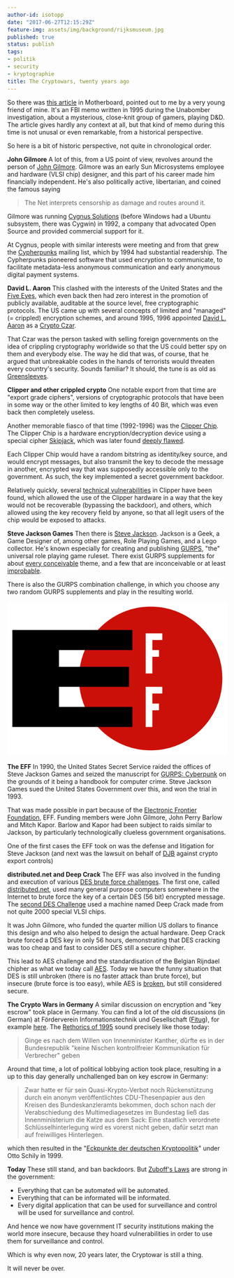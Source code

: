 ```yaml
---
author-id: isotopp
date: "2017-06-27T12:15:29Z"
feature-img: assets/img/background/rijksmuseum.jpg
published: true
status: publish
tags:
- politik
- security
- kryptographie
title: The Cryptowars, twenty years ago
---
```


So there was 
[this article](https://motherboard.vice.com/en_us/article/43ymjd/why-fbi-investigated-dungeons-and-dragons-players-1990s)
in Motherboard, pointed out to me by a very young friend of mine. It's an
FBI memo written in 1995 during the Unabomber investigation, about a
mysterious, close-knit group of gamers, playing D&D. The article gives
hardly any context at all, but that kind of memo during this time is not
unusal or even remarkable, from a historical perspective. 

So here is a bit of historic perspective, not quite in chronological order.

**John Gilmore** A lot of this, from a US point of view, revolves around the
person of 
[John Gilmore](https://en.wikipedia.org/wiki/John_Gilmore_(activist)). Gilmore was
an early Sun Microsystems employee and hardware (VLSI chip) designer, and
this part of his career made him financially independent. He's also
politically active, libertarian, and coined the famous saying 

> The Net interprets censorship as damage and routes around it.

Gilmore was running [Cygnus Solutions](https://en.wikipedia.org/wiki/Cygnus_Solutions)
(before Windows had a Ubuntu subsystem, there was Cygwin) in 1992, a company
that advocated Open Source and provided commercial support for it.

At Cygnus, people with similar interests were meeting and from that grew the
[Cypherpunks](https://en.wikipedia.org/wiki/Cypherpunk) mailing list, which
by 1994 had substantial readership.
The Cypherpunks pioneered software that used encryption to communicate, to
facilitate metadata-less anonymous communication and early anonymous digital
payment systems. 

**David L. Aaron** This clashed with the interests of the United States and
the [Five Eyes](https://en.wikipedia.org/wiki/Five_Eyes), which even back
then had zero interest in the promotion of publicly available, auditable at
the source level, free cryptographic protocols. The US came up with several
concepts of limited and "managed" (= crippled) encryption schemes, and
around 1995, 1996 appointed 
[David L. Aaron](https://en.wikipedia.org/wiki/David_L._Aaron) as a 
[Crypto Czar](https://nettime.org/Lists-Archives/nettime-l-9610/msg00079.html). 

That Czar was the person tasked with selling foreign governments on the idea
of crippling cryptography worldwide so that the US could better spy on them
and everybody else. The way he did that was, of course, that he argued that
unbreakable codes in the hands of terrorists would threaten every country's
security. Sounds familiar? It should, the tune is as old as
[Greensleeves](https://en.wikipedia.org/wiki/Greensleeves). 

**Clipper and other crippled crypto** One notable export from that time are
"export grade ciphers", versions of cryptographic protocols that have been
in some way or the other limited to key lengths of 40 Bit, which was even
back then completely useless. 

Another memorable fiasco of that time (1992-1996) was the 
[Clipper Chip](https://en.wikipedia.org/wiki/Clipper_chip). The Clipper Chip is a
hardware encryption/decryption device using a special cipher
[Skipjack](https://en.wikipedia.org/wiki/Skipjack_(cipher)), which was later
found [deeply flawed](https://en.wikipedia.org/wiki/Skipjack_(cipher)#Cryptanalysis). 

Each Clipper Chip would have a random bitstring as identity/key source, and
would encrypt messages, but also transmit the key to decode the message in
another, encrypted way that was supposedly accessible only to the
government. As such, the key implemented a secret government backdoor.

Relatively quickly, several [technical vulnerabilities](https://en.wikipedia.org/wiki/Clipper_chip#Technical_vulnerabilities)
in Clipper have been found, which allowed the use of the Clipper hardware in
a way that the key would not be recoverable (bypassing the backdoor), and
others, which allowed using the key recovery field by anyone, so that all
legit users of the chip would be exposed to attacks. 

**Steve Jackson Games** Then there is 
[Steve Jackson](https://en.wikipedia.org/wiki/Steve_Jackson_(American_game_designer)).
Jackson is a Geek, a Game Designer of, among other games, Role Playing
Games, and a Lego collector. He's known especially for creating and
publishing [GURPS](https://en.wikipedia.org/wiki/GURPS), "the" universal
role playing game ruleset. There exist GURPS supplements for about 
[every conceivable](http://www.sjgames.com/gurps/books/) theme, and a few that are
inconceivable or at least
[improbable](https://en.wikipedia.org/wiki/GURPS_Bunnies_%26_Burrows). 

There is also the GURPS combination challenge, in which you choose any two
random GURPS supplements and play in the resulting world. 

![](/uploads/EFF_Logo.svg_.png)

**The EFF** In 1990, the United States Secret Service raided the offices of
Steve Jackson Games and seized the manuscript for
[GURPS: Cyberpunk](https://en.wikipedia.org/wiki/GURPS_Cyberpunk) on the grounds of
it being a handbook for computer crime. Steve Jackson Games sued the United
States Government over this, and won the trial in 1993. 

That was made possible in part because of the 
[Electronic Frontier Foundation](https://en.wikipedia.org/wiki/Electronic_Frontier_Foundation),
EFF. Funding members were John Gilmore, John Perry Barlow and Mitch Kapor.
Barlow and Kapor had been subject to raids similar to Jackson, by
particularly technologically clueless government organisations. 

One of the first cases the EFF took on was the defense and litigation for
Steve Jackson (and next was the lawsuit on behalf of
[DJB](https://en.wikipedia.org/wiki/Daniel_J._Bernstein) against crypto
export controls)

**distributed.net and Deep Crack** The EFF was also involved in the funding
and execution of various 
[DES brute force challenges](https://en.wikipedia.org/wiki/DES_Challenges). 
The first one, called
[distributed.net](https://en.wikipedia.org/wiki/Distributed.net), used many
general purpose computers somewhere in the Internet to brute force the key
of a certain DES (56 bit) encrypted message. 
The [second DES Challenge](https://en.wikipedia.org/wiki/EFF_DES_cracker) 
used a machine named Deep Crack made from not quite 2000 special VLSI chips.

It was John Gilmore, who funded the quarter million US dollars to finance
this design and who also helped to design the actual hardware. Deep Crack
brute forced a DES key in only 56 hours, demonstrating that DES cracking was
too cheap and fast to consider DES still a secure chipher. 

This lead to AES challenge and the standardisation of the Belgian Rijndael
chipher as what we today call
[AES](https://en.wikipedia.org/wiki/Advanced_Encryption_Standard). Today we
have the funny situation that DES is still unbroken (there is no faster
attack than brute force), but insecure (brute force is too easy), while AES
is
[broken](https://en.wikipedia.org/wiki/Advanced_Encryption_Standard#Known_attacks),
but still considered secure.

**The Crypto Wars in Germany** A similar discussion on encryption and "key
escrow" took place in Germany. You can find a lot of the old discussions (in
German) at Förderverein Informationstechnik und Gesellschaft
([Fitug](http://www.fitug.de/)), for example
[here](http://www.fitug.de/debate/index.html). 
The [Rethorics of 1995](https://www.heise.de/ct/artikel/Hoert-ab-die-Signale-284236.html)
sound precisely like those today:

> Ginge es nach dem Willen von Innenminister Kanther, dürfte es in der
> Bundesrepublik "keine Nischen kontrollfreier Kommunikation für Verbrecher"
> geben

Around that time, a lot of political lobbying action took place, resulting
in a up to this day generally unchallenged ban on key escrow in Germany:

> Zwar hatte er für sein Quasi-Krypto-Verbot noch Rückenstützung durch ein
> anonym veröffentlichtes CDU-Thesenpapier aus den Kreisen des
> Bundeskanzleramts bekommen, doch schon nach der Verabschiedung des
> Multimediagesetzes im Bundestag ließ das Innenministerium die Katze aus
> dem Sack: Eine staatlich verordnete Schlüsselhinterlegung wird es vorerst
> nicht geben, dafür setzt man auf freiwilliges Hinterlegen.

which then resulted in the 
"[Eckpunkte der deutschen Kryptopolitik](https://hp.kairaven.de/law/eckwertkrypto.html)" 
under Otto Schily in 1999. 

**Today** These still stand, and ban backdoors. But
[Zuboff's Laws](http://www.faz.net/aktuell/feuilleton/the-surveillance-paradigm-be-the-friction-our-response-to-the-new-lords-of-the-ring-12241996.html?printPagedArticle=true#pageIndex_1)
are strong in the government:

- Everything that can be automated will be automated.
- Everything that can be informated will be informated.
- Every digital application that can be used for surveillance and control
  will be used for surveillance and control. 

And hence we now have government IT security institutions making the world
more insecure, because they hoard vulnerabilities in order to use them for
surveillance and control. 

Which is why even now, 20 years later, the Cryptowar is still a thing. 

It will never be over.
